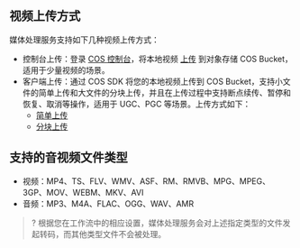 
## 视频上传方式
媒体处理服务支持如下几种视频上传方式：

- 控制台上传：登录 [COS 控制台](https://console.cloud.tencent.com/cos5)，将本地视频 [上传](https://cloud.tencent.com/document/product/436/6233) 到对象存储 COS Bucket，适用于少量视频的场景。
- 客户端上传：通过 COS SDK 将您的本地视频上传到 COS Bucket，支持小文件的简单上传和大文件的分块上传，并且在上传过程中支持断点续传、暂停和恢复、取消等操作，适用于 UGC、PGC 等场景。上传方式如下：
  - [简单上传](https://cloud.tencent.com/document/product/436/14113) 
  - [分块上传](https://cloud.tencent.com/document/product/436/14112)
  
## 支持的音视频文件类型

* 视频：MP4、TS、FLV、WMV、ASF、RM、RMVB、MPG、MPEG、3GP、MOV、WEBM、MKV、AVI
* 音频：MP3、M4A、FLAC、OGG、WAV、AMR

>? 根据您在工作流中的相应设置，媒体处理服务会对上述指定类型的文件发起转码，而其他类型文件不会被处理。

